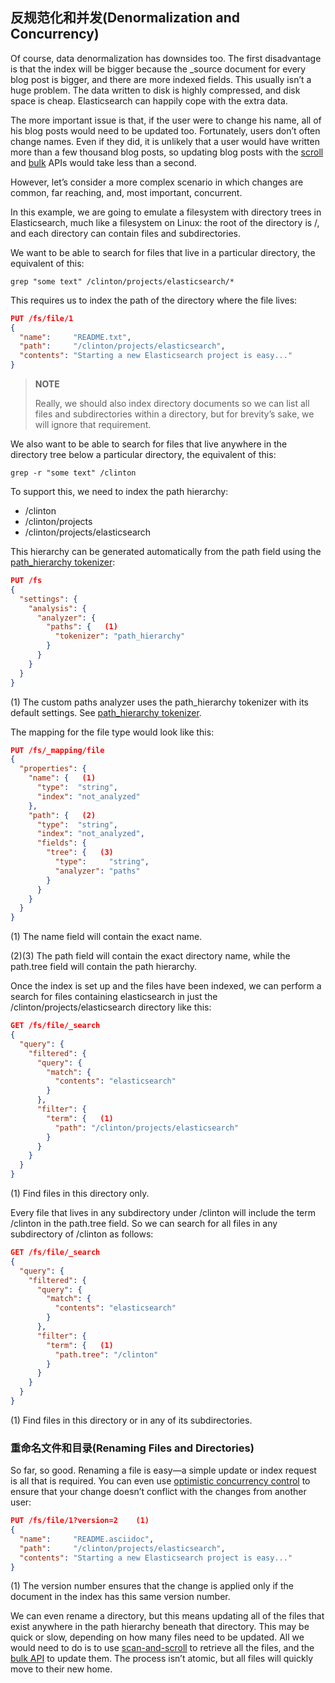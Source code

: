 ## 反规范化和并发(Denormalization and Concurrency)

Of course, data denormalization has downsides too. The first disadvantage is that the index will be bigger because the _source document for every blog post is bigger, and there are more indexed fields. This usually isn’t a huge problem. The data written to disk is highly compressed, and disk space is cheap. Elasticsearch can happily cope with the extra data.

The more important issue is that, if the user were to change his name, all of his blog posts would need to be updated too. Fortunately, users don’t often change names. Even if they did, it is unlikely that a user would have written more than a few thousand blog posts, so updating blog posts with the [scroll](https://www.elastic.co/guide/en/elasticsearch/guide/current/scan-scroll.html) and [bulk](https://www.elastic.co/guide/en/elasticsearch/guide/current/bulk.html) APIs would take less than a second.

However, let’s consider a more complex scenario in which changes are common, far reaching, and, most important, concurrent.

In this example, we are going to emulate a filesystem with directory trees in Elasticsearch, much like a filesystem on Linux: the root of the directory is /, and each directory can contain files and subdirectories.

We want to be able to search for files that live in a particular directory, the equivalent of this:

`grep "some text" /clinton/projects/elasticsearch/*`

This requires us to index the path of the directory where the file lives:

```json
PUT /fs/file/1
{
  "name":     "README.txt", 
  "path":     "/clinton/projects/elasticsearch", 
  "contents": "Starting a new Elasticsearch project is easy..."
}
```

> **NOTE**
> 
> Really, we should also index directory documents so we can list all files and subdirectories within a directory, but for brevity’s sake, we will ignore that requirement.

We also want to be able to search for files that live anywhere in the directory tree below a particular directory, the equivalent of this:

`grep -r "some text" /clinton`

To support this, we need to index the path hierarchy:

- /clinton
- /clinton/projects
- /clinton/projects/elasticsearch

This hierarchy can be generated automatically from the path field using the [path_hierarchy tokenizer](http://bit.ly/1AjGltZ):

```json
PUT /fs
{
  "settings": {
    "analysis": {
      "analyzer": {
        "paths": {   (1)
          "tokenizer": "path_hierarchy"
        }
      }
    }
  }
}
```
(1) The custom paths analyzer uses the path_hierarchy tokenizer with its default settings. See [path_hierarchy tokenizer](http://bit.ly/1AjGltZ).

The mapping for the file type would look like this:

```json
PUT /fs/_mapping/file
{
  "properties": {
    "name": {   (1)
      "type":  "string",
      "index": "not_analyzed"
    },
    "path": {   (2)
      "type":  "string",
      "index": "not_analyzed",
      "fields": {
        "tree": {   (3)
          "type":     "string",
          "analyzer": "paths"
        }
      }
    }
  }
}
```

(1) The name field will contain the exact name.

(2)(3) The path field will contain the exact directory name, while the path.tree field will contain the path hierarchy.

Once the index is set up and the files have been indexed, we can perform a search for files containing elasticsearch in just the /clinton/projects/elasticsearch directory like this:

```json
GET /fs/file/_search
{
  "query": {
    "filtered": {
      "query": {
        "match": {
          "contents": "elasticsearch"
        }
      },
      "filter": {
        "term": {   (1)
          "path": "/clinton/projects/elasticsearch"
        }
      }
    }
  }
}
```

(1) Find files in this directory only.

Every file that lives in any subdirectory under /clinton will include the term /clinton in the path.tree field. So we can search for all files in any subdirectory of /clinton as follows:

```json
GET /fs/file/_search
{
  "query": {
    "filtered": {
      "query": {
        "match": {
          "contents": "elasticsearch"
        }
      },
      "filter": {
        "term": {   (1)
          "path.tree": "/clinton"
        }
      }
    }
  }
}
```

(1) Find files in this directory or in any of its subdirectories.

### 重命名文件和目录(Renaming Files and Directories)

So far, so good. Renaming a file is easy—a simple update or index request is all that is required. You can even use [optimistic concurrency control](https://www.elastic.co/guide/en/elasticsearch/guide/current/optimistic-concurrency-control.html) to ensure that your change doesn’t conflict with the changes from another user:

```json
PUT /fs/file/1?version=2    (1)
{
  "name":     "README.asciidoc",
  "path":     "/clinton/projects/elasticsearch",
  "contents": "Starting a new Elasticsearch project is easy..."
}
```

(1) The version number ensures that the change is applied only if the document in the index has this same version number.

We can even rename a directory, but this means updating all of the files that exist anywhere in the path hierarchy beneath that directory. This may be quick or slow, depending on how many files need to be updated. All we would need to do is to use [scan-and-scroll](https://www.elastic.co/guide/en/elasticsearch/guide/current/scan-scroll.html) to retrieve all the files, and the [bulk API](https://www.elastic.co/guide/en/elasticsearch/guide/current/bulk.html) to update them. The process isn’t atomic, but all files will quickly move to their new home.